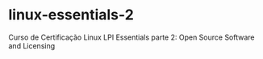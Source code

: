 # linux-essentials-2
Curso de Certificação Linux LPI Essentials parte 2: Open Source Software and Licensing
